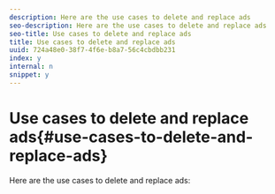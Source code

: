 ```yaml
---
description: Here are the use cases to delete and replace ads 
seo-description: Here are the use cases to delete and replace ads 
seo-title: Use cases to delete and replace ads
title: Use cases to delete and replace ads
uuid: 724a48e0-38f7-4f6e-b8a7-56c4cbdbb231
index: y
internal: n
snippet: y
---
```


# Use cases to delete and replace ads{#use-cases-to-delete-and-replace-ads}

Here are the use cases to delete and replace ads:

